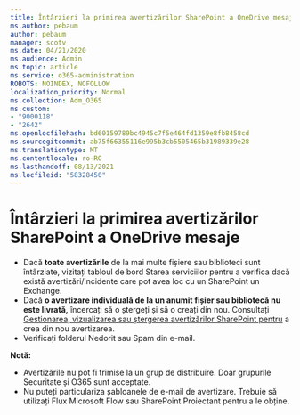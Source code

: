 ```yaml
---
title: Întârzieri la primirea avertizărilor SharePoint a OneDrive mesaje
ms.author: pebaum
author: pebaum
manager: scotv
ms.date: 04/21/2020
ms.audience: Admin
ms.topic: article
ms.service: o365-administration
ROBOTS: NOINDEX, NOFOLLOW
localization_priority: Normal
ms.collection: Adm_O365
ms.custom:
- "9000118"
- "2642"
ms.openlocfilehash: bd60159789bc4945c7f5e464fd1359e8fb8458cd
ms.sourcegitcommit: ab75f66355116e995b3cb5505465b31989339e28
ms.translationtype: MT
ms.contentlocale: ro-RO
ms.lasthandoff: 08/13/2021
ms.locfileid: "58328450"
---
```

# <a name="delays-in-receiving-sharepoint-and-onedrive-alerts"></a>Întârzieri la primirea avertizărilor SharePoint a OneDrive mesaje

- Dacă **toate avertizările** de la mai multe [](https://portal.office.com/adminportal/home?ref=/servicehealth) fișiere sau biblioteci sunt întârziate, vizitați tabloul de bord Starea serviciilor pentru a verifica dacă există avertizări/incidente care pot avea loc cu un SharePoint un Exchange.
- Dacă **o avertizare individuală de la un anumit fișier sau bibliotecă nu este livrată,** încercați să o ștergeți și să o creați din nou. Consultați [Gestionarea, vizualizarea sau ștergerea avertizărilor SharePoint pentru](https://support.microsoft.com/office/99dfb19c-9a90-4a8c-aba1-aa8c8afb0de2) a crea din nou avertizarea.
- Verificați folderul Nedorit sau Spam din e-mail.

**Notă:**
- Avertizările nu pot fi trimise la un grup de distribuire. Doar grupurile Securitate și O365 sunt acceptate.
- Nu puteți particulariza șabloanele de e-mail de avertizare. Trebuie să utilizați Flux Microsoft Flow sau SharePoint Proiectant pentru a le obține.
